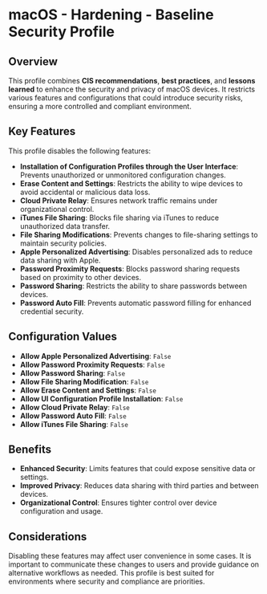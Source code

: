 # macOS - Hardening - Baseline Security Profile  

## Overview  
This profile combines **CIS recommendations**, **best practices**, and **lessons learned** to enhance the security and privacy of macOS devices. 
It restricts various features and configurations that could introduce security risks, ensuring a more controlled and compliant environment.  

## Key Features  
This profile disables the following features:  
- **Installation of Configuration Profiles through the User Interface**: Prevents unauthorized or unmonitored configuration changes.  
- **Erase Content and Settings**: Restricts the ability to wipe devices to avoid accidental or malicious data loss.  
- **Cloud Private Relay**: Ensures network traffic remains under organizational control.  
- **iTunes File Sharing**: Blocks file sharing via iTunes to reduce unauthorized data transfer.  
- **File Sharing Modifications**: Prevents changes to file-sharing settings to maintain security policies.  
- **Apple Personalized Advertising**: Disables personalized ads to reduce data sharing with Apple.  
- **Password Proximity Requests**: Blocks password sharing requests based on proximity to other devices.  
- **Password Sharing**: Restricts the ability to share passwords between devices.  
- **Password Auto Fill**: Prevents automatic password filling for enhanced credential security.  

## Configuration Values  
- **Allow Apple Personalized Advertising**: `False`  
- **Allow Password Proximity Requests**: `False`  
- **Allow Password Sharing**: `False`  
- **Allow File Sharing Modification**: `False`  
- **Allow Erase Content and Settings**: `False`  
- **Allow UI Configuration Profile Installation**: `False`  
- **Allow Cloud Private Relay**: `False`  
- **Allow Password Auto Fill**: `False`  
- **Allow iTunes File Sharing**: `False`  

## Benefits  
- **Enhanced Security**: Limits features that could expose sensitive data or settings.  
- **Improved Privacy**: Reduces data sharing with third parties and between devices.  
- **Organizational Control**: Ensures tighter control over device configuration and usage.  

## Considerations  
Disabling these features may affect user convenience in some cases. It is important to communicate these changes to users and provide guidance on alternative workflows as needed. This profile is best suited for environments where security and compliance are priorities.  
